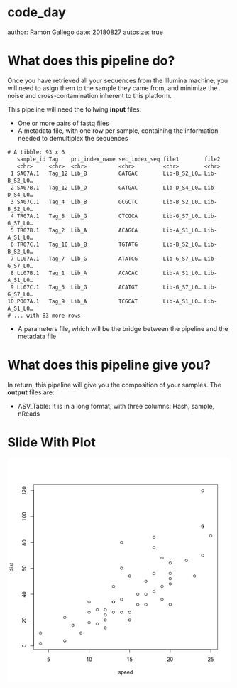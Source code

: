 code_day
========================================================
author: Ramón Gallego
date: 20180827
autosize: true

What does this pipeline do?
========================================================

Once you have retrieved all your sequences from the Illumina machine, you will need to asign them to the sample they came from,  and minimize the noise and cross-contamination inherent to this platform.

This pipeline will need the follwing **input** files:

- One or more pairs of fastq files
- A metadata file, with one row per sample, containing the information needed to demultiplex the sequences

```
# A tibble: 93 x 6
   sample_id Tag    pri_index_name sec_index_seq file1        file2       
   <chr>     <chr>  <chr>          <chr>         <chr>        <chr>       
 1 SA07A.1   Tag_12 Lib_B          GATGAC        Lib-B_S2_L0… Lib-B_S2_L0…
 2 SA07B.1   Tag_12 Lib_D          GATGAC        Lib-D_S4_L0… Lib-D_S4_L0…
 3 SA07C.1   Tag_4  Lib_B          GCGCTC        Lib-B_S2_L0… Lib-B_S2_L0…
 4 TR07A.1   Tag_8  Lib_G          CTCGCA        Lib-G_S7_L0… Lib-G_S7_L0…
 5 TR07B.1   Tag_2  Lib_A          ACAGCA        Lib-A_S1_L0… Lib-A_S1_L0…
 6 TR07C.1   Tag_10 Lib_B          TGTATG        Lib-B_S2_L0… Lib-B_S2_L0…
 7 LL07A.1   Tag_7  Lib_G          ATATCG        Lib-G_S7_L0… Lib-G_S7_L0…
 8 LL07B.1   Tag_1  Lib_A          ACACAC        Lib-A_S1_L0… Lib-A_S1_L0…
 9 LL07C.1   Tag_5  Lib_G          ACATGT        Lib-G_S7_L0… Lib-G_S7_L0…
10 PO07A.1   Tag_9  Lib_A          TCGCAT        Lib-A_S1_L0… Lib-A_S1_L0…
# ... with 83 more rows
```
- A parameters file, which will be the bridge between the pipeline and the metadata file 

What does this pipeline give you?
========================================================

In return, this pipeline will give you the composition of your samples. The **output** files are:

- ASV_Table: It is in a long format, with three columns: Hash, sample, nReads



Slide With Plot
========================================================

![plot of chunk unnamed-chunk-3](code_day-figure/unnamed-chunk-3-1.png)
